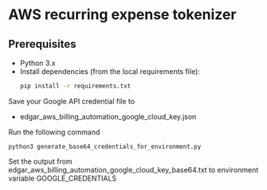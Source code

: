 # AWS recurring expense tokenizer

## Prerequisites

- Python 3.x
- Install dependencies (from the local requirements file):
  ```bash
  pip install -r requirements.txt
  ```

Save your Google API credential file to 
- edgar_aws_billing_automation_google_cloud_key.json

Run the following command
```
python3 generate_base64_credentials_for_environment.py
```

Set the output from edgar_aws_billing_automation_google_cloud_key_base64.txt to environment variable GOOGLE_CREDENTIALS